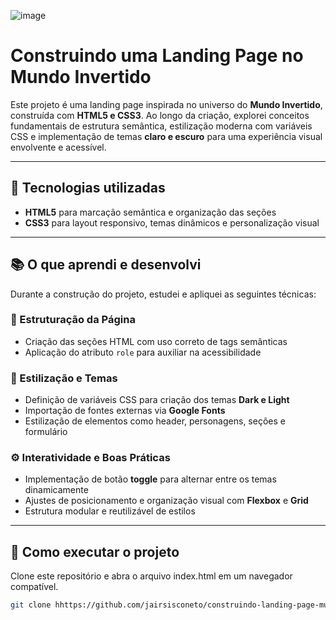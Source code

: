![image](https://github.com/user-attachments/assets/ef0dce13-766a-44f3-90ec-3562ecdfc9fd)


#  Construindo uma Landing Page no Mundo Invertido

Este projeto é uma landing page inspirada no universo do **Mundo Invertido**, construída com **HTML5 e CSS3**. Ao longo da criação, explorei conceitos fundamentais de estrutura semântica, estilização moderna com variáveis CSS e implementação de temas **claro e escuro** para uma experiência visual envolvente e acessível.

---

## 🚀 Tecnologias utilizadas  
- **HTML5** para marcação semântica e organização das seções  
- **CSS3** para layout responsivo, temas dinâmicos e personalização visual  

---

## 📚 O que aprendi e desenvolvi  

Durante a construção do projeto, estudei e apliquei as seguintes técnicas:

### 🧱 Estruturação da Página  
- Criação das seções HTML com uso correto de tags semânticas  
- Aplicação do atributo `role` para auxiliar na acessibilidade  

### 🎨 Estilização e Temas  
- Definição de variáveis CSS para criação dos temas **Dark e Light**  
- Importação de fontes externas via **Google Fonts**  
- Estilização de elementos como header, personagens, seções e formulário  

### ⚙️ Interatividade e Boas Práticas  
- Implementação de botão **toggle** para alternar entre os temas dinamicamente  
- Ajustes de posicionamento e organização visual com **Flexbox** e **Grid**  
- Estrutura modular e reutilizável de estilos  

---

## 📌 Como executar o projeto  
 Clone este repositório e abra o arquivo index.html em um navegador compatível.  
   ```bash
   git clone hhttps://github.com/jairsisconeto/construindo-landing-page-mundo-invertido

